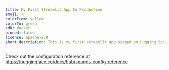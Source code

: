```yaml
---
title: My First Streamlit App In Production
emoji: 🔥
colorFrom: yellow
colorTo: green
sdk: docker
pinned: false
license: apache-2.0
short_description: This is my first streamlit app staged on Hugging Spaces
---
```


Check out the configuration reference at https://huggingface.co/docs/hub/spaces-config-reference
